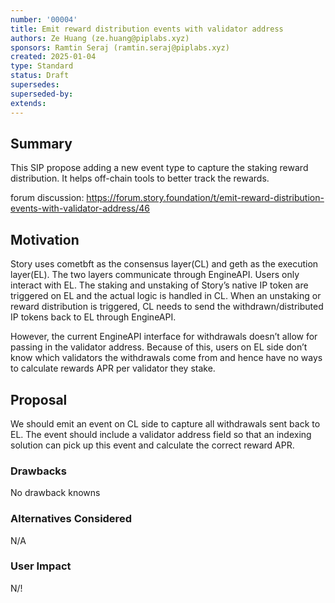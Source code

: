 ```yaml
---
number: '00004'
title: Emit reward distribution events with validator address
authors: Ze Huang (ze.huang@piplabs.xyz)
sponsors: Ramtin Seraj (ramtin.seraj@piplabs.xyz)
created: 2025-01-04
type: Standard
status: Draft
supersedes: 
superseded-by: 
extends: 
---
```


## Summary

This SIP propose adding a new event type to capture the staking reward distribution. It helps off-chain tools to better track the rewards. 

forum discussion: https://forum.story.foundation/t/emit-reward-distribution-events-with-validator-address/46

## Motivation

Story uses cometbft as the consensus layer(CL) and geth as the execution layer(EL). The two layers communicate through EngineAPI. Users only interact with EL. The staking and unstaking of Story’s native IP token are triggered on EL and the actual logic is handled in CL.
When an unstaking or reward distribution is triggered, CL needs to send the withdrawn/distributed IP tokens back to EL through EngineAPI.

However, the current EngineAPI interface for withdrawals doesn’t allow for passing in the validator address. Because of this, users on EL side don’t know which validators the withdrawals come from and hence have no ways to calculate rewards APR per validator they stake.

## Proposal

We should emit an event on CL side to capture all withdrawals sent back to EL. The event should include a validator address field so that an indexing solution can pick up this event and calculate the correct reward APR.

### Drawbacks

No drawback knowns

### Alternatives Considered

N/A

### User Impact

N/!
